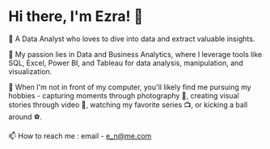 # Hi there, I'm Ezra! 👋

👋 A Data Analyst who loves to dive into data and extract valuable insights.

👀 My passion lies in Data and Business Analytics, where I leverage tools like SQL, Excel, Power BI, and Tableau for data analysis, manipulation, and visualization.

🌱 When I'm not in front of my computer, you'll likely find me pursuing my hobbies - capturing moments through photography 📸, creating visual stories through video 🎥, watching my favorite series 📺, or kicking a ball around ⚽.

📫 How to reach me : email - e_n@me.com

